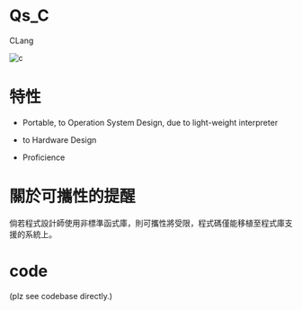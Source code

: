# Qs_C

CLang

![c](https://cdn2.iconfinder.com/data/icons/royal-crowns/512/royal-alphabet-crown-letter-english-c-512.png)

# 特性

* Portable, to Operation System Design, due to light-weight interpreter

* to Hardware Design

* Proficience

# 關於可攜性的提醒

倘若程式設計師使用非標準函式庫，則可攜性將受限，程式碼僅能移植至程式庫支援的系統上。

# code

(plz see codebase directly.)







